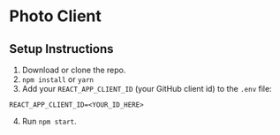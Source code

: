 Photo Client
==========

Setup Instructions
------
1. Download or clone the repo.
2. `npm install` or `yarn`
3. Add your `REACT_APP_CLIENT_ID` (your GitHub client id) to the `.env` file:

```
REACT_APP_CLIENT_ID=<YOUR_ID_HERE>
```
4. Run `npm start`.
